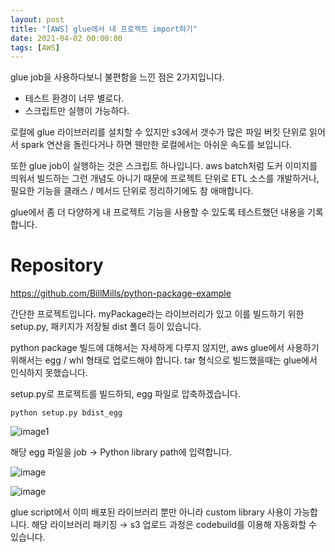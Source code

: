 ```yaml
---
layout: post
title: "[AWS] glue에서 내 프로젝트 import하기"
date: 2021-04-02 00:00:00
tags: [AWS]
---
```


glue job을 사용하다보니 불편함을 느낀 점은 2가지입니다.

- 테스트 환경이 너무 별로다.
- 스크립트만 실행이 가능하다.

로컬에 glue 라이브러리를 설치할 수 있지만 s3에서 갯수가 많은 파일 버킷 단위로 읽어서 spark 연산을 돌린다거나 하면 웬만한 로컬에서는 아쉬운 속도를 보입니다.

또한 glue job이 실행하는 것은 스크립트 하나입니다. aws batch처럼 도커 이미지를 띄워서 빌드하는 그런 개념도 아니기 때문에 프로젝트 단위로 ETL 소스를 개발하거나, 필요한 기능을 클래스 / 메서드 단위로 정리하기에도 참 애매합니다.

glue에서 좀 더 다양하게 내 프로젝트 기능을 사용할 수 있도록 테스트했던 내용을 기록합니다.



# Repository

https://github.com/BillMills/python-package-example

간단한 프로젝트입니다. myPackage라는 라이브러리가 있고 이를 빌드하기 위한 setup.py, 패키지가 저장될 dist 폴더 등이 있습니다.

python package 빌드에 대해서는 자세하게 다루지 않지만, aws glue에서 사용하기 위해서는 egg / whl 형태로 업로드해야 합니다. tar 형식으로 빌드했을때는 glue에서 인식하지 못했습니다.

setup.py로 프로젝트를 빌드하되, egg 파일로 압축하겠습니다.

```shell
python setup.py bdist_egg
```

![image1](https://s3.us-west-2.amazonaws.com/secure.notion-static.com/ad1414eb-5875-4149-afce-c8253c496750/Untitled.png?X-Amz-Algorithm=AWS4-HMAC-SHA256&X-Amz-Credential=AKIAT73L2G45O3KS52Y5%2F20210401%2Fus-west-2%2Fs3%2Faws4_request&X-Amz-Date=20210401T153058Z&X-Amz-Expires=86400&X-Amz-Signature=f5ae15d1b36153bcfcd492abdd8f1a5563daf9c16797d3ce84ec1ee84c5df1b0&X-Amz-SignedHeaders=host&response-content-disposition=filename%20%3D%22Untitled.png%22)



해당 egg 파일을 job -> Python library path에 입력합니다.

![image](https://user-images.githubusercontent.com/52685258/113318245-3b339a80-934b-11eb-966a-3f02bbe58ac7.png)



![image](https://user-images.githubusercontent.com/52685258/113318453-733add80-934b-11eb-920a-01dcf1d31e98.png)

glue script에서 이미 배포된 라이브러리 뿐만 아니라 custom library 사용이 가능합니다. 해당 라이브러리 패키징 → s3 업로드 과정은 codebuild를 이용해 자동화할 수 있습니다.

